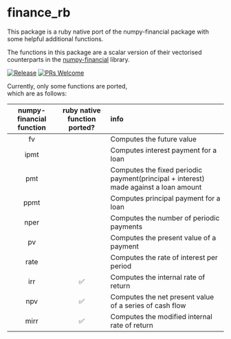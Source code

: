 # finance_rb

This package is a ruby native port of the numpy-financial package with some helpful additional functions.

The functions in this package are a scalar version of their vectorised counterparts in the [numpy-financial](https://github.com/numpy/numpy-financial) library.

[![Release](https://img.shields.io/github/v/release/wowinter13/finance_rb.svg?style=flat-square)](https://github.com/wowinter13/finance_rb/releases) [![PRs Welcome](https://img.shields.io/badge/PRs-welcome-brightgreen.svg?style=flat-square)](http://makeapullrequest.com)

Currently, only some functions are ported,  
which are as follows:  

| numpy-financial function     | ruby native function ported?   | info|
|:------------------------:    |:------------------:  | :------------------|
| fv                           |       |   Computes the  future value|
| ipmt                         |       |   Computes interest payment for a loan|
| pmt                          |       |   Computes the fixed periodic payment(principal + interest) made against a loan amount|
| ppmt                         |       |   Computes principal payment for a loan|
| nper                         |       |    Computes the number of periodic payments|
| pv                           |       |   Computes the present value of a payment|
| rate                         |     |    Computes the rate of interest per period|
| irr                          |    ✅    |    Computes the internal rate of return|
| npv                          |  ✅   |   Computes the net present value of a series of cash flow|
| mirr                         |    ✅    |    Computes the modified internal rate of return|